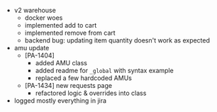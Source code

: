 - v2 warehouse
	- docker woes
	- implemented add to cart
	- implemented remove from cart
	- backend bug: updating item quantity doesn't work as expected
- amu update
	- [PA-1404]
		- added AMU class
		- added readme for `_global` with syntax example
		- replaced a few hardcoded AMUs
	- [PA-1434] new requests page
		- refactored logic & overrides into class
- logged mostly everything in jira